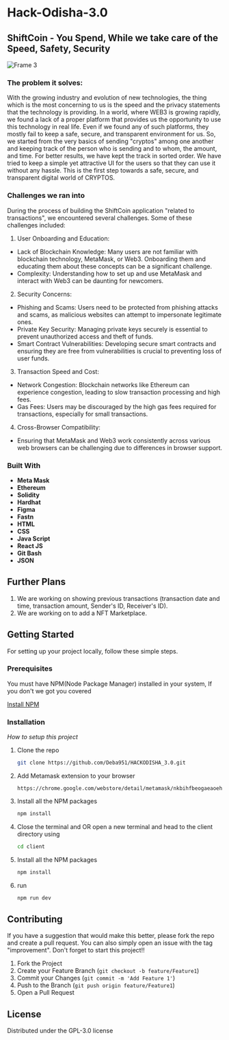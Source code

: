 # Hack-Odisha-3.0 
## ShiftCoin - You Spend, While we take care of the Speed, Safety, Security


![Frame 3](https://github.com/Deba951/HACKODISHA-3.0/assets/83878346/9cb547f1-0510-4bec-9f68-e70a2cbb2c28)




### The problem it solves: 
With the growing industry and evolution of new technologies, the thing which is the most concerning to us is the speed and the privacy statements that the technology is providing. In a world, where WEB3 is growing rapidly, we found a lack of a proper platform that provides us the opportunity to use this technology in real life. Even if we found any of such platforms, they mostly fail to keep a safe, secure, and transparent environment for us. So, we started from the very basics of sending "cryptos" among one another and keeping track of the person who is sending and to whom, the amount, and time. For better results, we have kept the track in sorted order. We have tried to keep a simple yet attractive UI for the users so that they can use it without any hassle. 
This is the first step towards a safe, secure, and transparent digital world of CRYPTOS.




### Challenges we ran into

During the process of building the ShiftCoin application "related to transactions", we encountered several challenges. Some of these challenges included:

1. User Onboarding and Education:
- Lack of Blockchain Knowledge: Many users are not familiar with blockchain technology, MetaMask, or Web3. Onboarding them and educating them about these concepts can be a significant challenge.
- Complexity: Understanding how to set up and use MetaMask and interact with Web3 can be daunting for newcomers.
2. Security Concerns:
- Phishing and Scams: Users need to be protected from phishing attacks and scams, as malicious websites can attempt to impersonate legitimate ones.
- Private Key Security: Managing private keys securely is essential to prevent unauthorized access and theft of funds.
- Smart Contract Vulnerabilities: Developing secure smart contracts and ensuring they are free from vulnerabilities is crucial to preventing loss of user funds.
3. Transaction Speed and Cost:
- Network Congestion: Blockchain networks like Ethereum can experience congestion, leading to slow transaction processing and high fees.
- Gas Fees: Users may be discouraged by the high gas fees required for transactions, especially for small transactions.
4. Cross-Browser Compatibility:
- Ensuring that MetaMask and Web3 work consistently across various web browsers can be challenging due to differences in browser support.





### Built With

- **Meta Mask** <be>
- **Ethereum** <be>
- **Solidity** <be>
- **Hardhat** <br>
- **Figma** <be>
- **Fastn** <be>
- **HTML** <br>
- **CSS** <br>
- **Java Script** <br>
- **React JS** <be>
- **Git Bash** <br>
- **JSON** <br>



## Further Plans
1. We are working on showing previous transactions (transaction date and time, transaction amount, Sender's ID, Receiver's ID).
2. We are working on to add a NFT Marketplace.




<!-- GETTING STARTED -->
## Getting Started
For setting up your project locally, follow these simple steps.


### Prerequisites

You must have NPM(Node Package Manager) installed  in your system, If you don't we got you covered  

  
  [Install NPM](https://phoenixnap.com/kb/install-node-js-npm-on-windows)
 

### Installation

_How to setup this project_

1. Clone the repo
   ```sh
   git clone https://github.com/Deba951/HACKODISHA_3.0.git
   ```
2. Add Metamask extension to your browser
   ```
   https://chrome.google.com/webstore/detail/metamask/nkbihfbeogaeaoehlefnkodbefgpgknn
   ```
3. Install all the NPM packages
   ```sh
   npm install
   ```
4.  Close the terminal and OR open a new terminal and head to the client directory using
    ```sh
    cd client
    ```
5. Install all the NPM packages
   ```sh
   npm install
   ```
6.  run 
    ```sh
    npm run dev
    ```
    

    


<!-- CONTRIBUTING -->

## Contributing

If you have a suggestion that would make this better, please fork the repo and create a pull request. You can also simply open an issue with the tag "improvement".
Don't forget to start this project!! 

1. Fork the Project
2. Create your Feature Branch (`git checkout -b feature/Feature1`)
3. Commit your Changes (`git commit -m 'Add Feature 1'`)
4. Push to the Branch (`git push origin feature/Feature1`)
5. Open a Pull Request





<!-- LICENSE -->
## License

Distributed under the GPL-3.0 license
